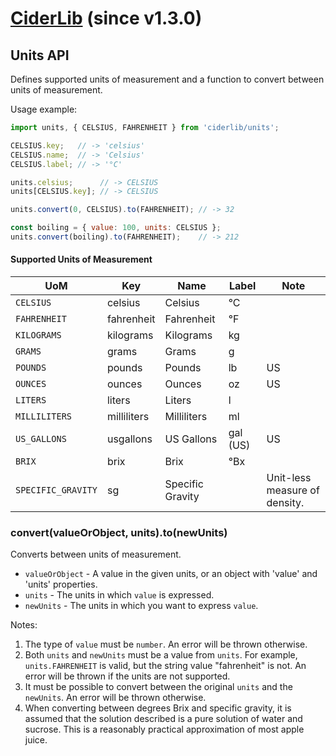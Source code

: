 # [CiderLib](../README.md) (since v1.3.0)

## Units API

Defines supported units of measurement and a function to convert between
units of measurement.

Usage example:
```JavaScript
import units, { CELSIUS, FAHRENHEIT } from 'ciderlib/units';

CELSIUS.key;   // -> 'celsius'
CELSIUS.name;  // -> 'Celsius'
CELSIUS.label; // -> '°C'

units.celsius;      // -> CELSIUS
units[CELSIUS.key]; // -> CELSIUS

units.convert(0, CELSIUS).to(FAHRENHEIT); // -> 32

const boiling = { value: 100, units: CELSIUS };
units.convert(boiling).to(FAHRENHEIT);    // -> 212

```

#### Supported Units of Measurement

| **UoM**            | **Key**     | **Name**         | **Label**  | **Note**  |
| ------------------ | ----------- | ---------------- | ---------- | --------- |
| `CELSIUS`          | celsius     | Celsius          | &deg;C     |           |
| `FAHRENHEIT`       | fahrenheit  | Fahrenheit       | &deg;F     |           |
| `KILOGRAMS`        | kilograms   | Kilograms        | kg         |           |
| `GRAMS`            | grams       | Grams            | g          |           |
| `POUNDS`           | pounds      | Pounds           | lb         | US        |
| `OUNCES`           | ounces      | Ounces           | oz         | US        |
| `LITERS`           | liters      | Liters           | l          |           |
| `MILLILITERS`      | milliliters | Milliliters      | ml         |           |
| `US_GALLONS`       | usgallons   | US Gallons       | gal (US)   | US        |
| `BRIX`             | brix        | Brix             | &deg;Bx    |           |
| `SPECIFIC_GRAVITY` | sg          | Specific Gravity |            | Unit-less measure of density. |


### convert(valueOrObject, units).to(newUnits)

Converts between units of measurement.

* `valueOrObject` - A value in the given units, or an object with 'value' and 'units' properties.
* `units` - The units in which `value` is expressed.
* `newUnits` - The units in which you want to express `value`.

Notes:
1. The type of `value` must be `number`. An error will be thrown otherwise.
2. Both `units` and `newUnits` must be a value from `units`. For example, `units.FAHRENHEIT`
   is valid, but the string value "fahrenheit" is not. An error will be thrown if the units are not
   supported.
3. It must be possible to convert between the original `units` and the
   `newUnits`. An error will be thrown otherwise.
4. When converting between degrees Brix and specific gravity, it is assumed
   that the solution described is a pure solution of water and sucrose. This
   is a reasonably practical approximation of most apple juice.
